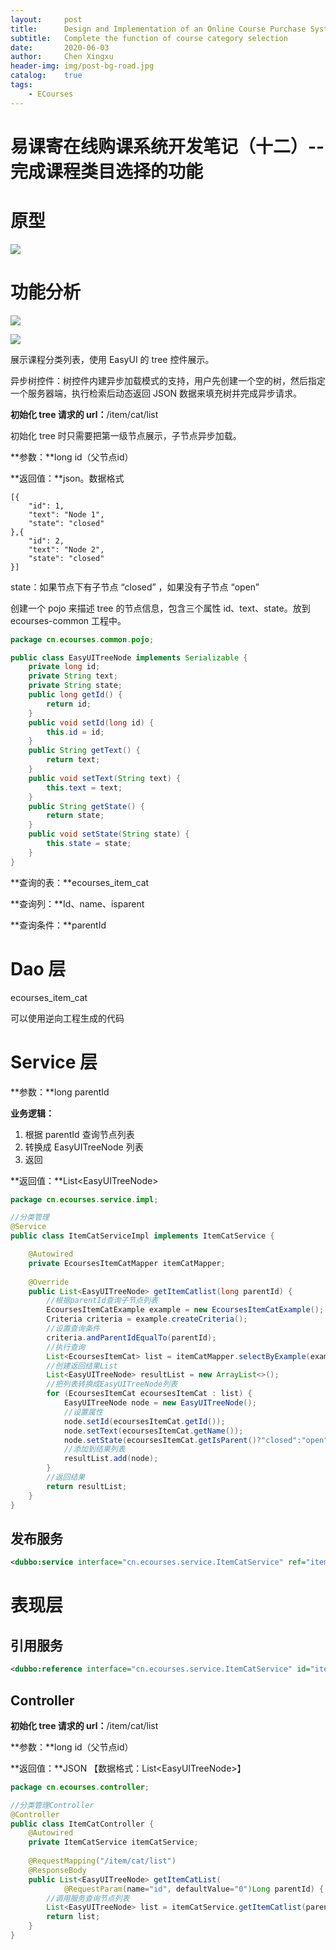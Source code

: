 ```yaml
---
layout:     post
title:      Design and Implementation of an Online Course Purchase System(12)
subtitle:   Complete the function of course category selection
date:       2020-06-03
author:     Chen Xingxu
header-img: img/post-bg-road.jpg
catalog:    true
tags:
    - ECourses
---
```


# 易课寄在线购课系统开发笔记（十二）--完成课程类目选择的功能

# 原型

![](/img-post/2020-06-03-ecourses-12/01.jpg)

# 功能分析

![](/img-post/2020-06-03-ecourses-12/02.jpg)

![](/img-post/2020-06-03-ecourses-12/03.jpg)

展示课程分类列表，使用 EasyUI 的 tree 控件展示。

异步树控件：树控件内建异步加载模式的支持，用户先创建一个空的树，然后指定一个服务器端，执行检索后动态返回 JSON 数据来填充树并完成异步请求。

**初始化 tree 请求的 url：**/item/cat/list

初始化 tree 时只需要把第一级节点展示，子节点异步加载。

**参数：**long id（父节点id）

**返回值：**json。数据格式

```
[{    
    "id": 1,    
    "text": "Node 1",    
    "state": "closed"
},{    
    "id": 2,    
    "text": "Node 2",    
    "state": "closed"   
}] 
```

state：如果节点下有子节点 “closed” ，如果没有子节点 “open”

创建一个 pojo 来描述 tree 的节点信息，包含三个属性 id、text、state。放到 ecourses-common 工程中。

```java
package cn.ecourses.common.pojo;

public class EasyUITreeNode implements Serializable {
	private long id;
	private String text;
	private String state;
	public long getId() {
		return id;
	}
	public void setId(long id) {
		this.id = id;
	}
	public String getText() {
		return text;
	}
	public void setText(String text) {
		this.text = text;
	}
	public String getState() {
		return state;
	}
	public void setState(String state) {
		this.state = state;
	}
}
```

**查询的表：**ecourses_item_cat

**查询列：**Id、name、isparent

**查询条件：**parentId

# Dao 层

ecourses_item_cat

可以使用逆向工程生成的代码

# Service 层

**参数：**long parentId

**业务逻辑：**

1. 根据 parentId 查询节点列表
2. 转换成 EasyUITreeNode 列表
3. 返回

**返回值：**List\<EasyUITreeNode\>

```java
package cn.ecourses.service.impl;

//分类管理
@Service
public class ItemCatServiceImpl implements ItemCatService {

	@Autowired
	private EcoursesItemCatMapper itemCatMapper;
	
	@Override
	public List<EasyUITreeNode> getItemCatlist(long parentId) {
		//根据parentId查询子节点列表
		EcoursesItemCatExample example = new EcoursesItemCatExample();
		Criteria criteria = example.createCriteria();
		//设置查询条件
		criteria.andParentIdEqualTo(parentId);
		//执行查询
		List<EcoursesItemCat> list = itemCatMapper.selectByExample(example);
		//创建返回结果List
		List<EasyUITreeNode> resultList = new ArrayList<>();
		//把列表转换成EasyUITreeNode列表
		for (EcoursesItemCat ecoursesItemCat : list) {
			EasyUITreeNode node = new EasyUITreeNode();
			//设置属性
			node.setId(ecoursesItemCat.getId());
			node.setText(ecoursesItemCat.getName());
			node.setState(ecoursesItemCat.getIsParent()?"closed":"open");
			//添加到结果列表
			resultList.add(node);
		}
		//返回结果
		return resultList;
	}
}
```

## 发布服务

```xml
<dubbo:service interface="cn.ecourses.service.ItemCatService" ref="itemCatServiceImpl" timeout="600000"/>
```

# 表现层

## 引用服务

```xml
<dubbo:reference interface="cn.ecourses.service.ItemCatService" id="itemCatService" />
```

## Controller

**初始化 tree 请求的 url：**/item/cat/list

**参数：**long id（父节点id）

**返回值：**JSON 【数据格式：List\<EasyUITreeNode\>】

```java
package cn.ecourses.controller;

//分类管理Controller
@Controller
public class ItemCatController {
	@Autowired
	private ItemCatService itemCatService;
	
	@RequestMapping("/item/cat/list")
	@ResponseBody
	public List<EasyUITreeNode> getItemCatList(
			@RequestParam(name="id", defaultValue="0")Long parentId) {
		//调用服务查询节点列表
		List<EasyUITreeNode> list = itemCatService.getItemCatlist(parentId);
		return list;
	}
}
```

